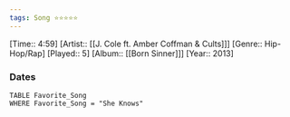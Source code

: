 ```yaml
---
tags: Song ⭐⭐⭐⭐⭐ 
---
```

[Time:: 4:59]
[Artist:: [[J. Cole ft. Amber Coffman & Cults]]]
[Genre:: Hip-Hop/Rap]
[Played:: 5]
[Album:: [[Born Sinner]]]
[Year:: 2013]
### Dates
````dataview
TABLE Favorite_Song
WHERE Favorite_Song = "She Knows"
````
